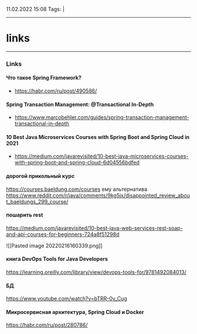 11.02.2022  15:08
Tags:  |
____

# links


____ 
### Links
#### Что такое Spring Framework?
- https://habr.com/ru/post/490586/
#### Spring Transaction Management: @Transactional In-Depth
- https://www.marcobehler.com/guides/spring-transaction-management-transactional-in-depth

#### 10 Best Java Microservices Courses with Spring Boot and Spring Cloud in 2021
- https://medium.com/javarevisited/10-best-java-microservices-courses-with-spring-boot-and-spring-cloud-6d04556bdfed

#### дорогой прикольный	 курс
https://courses.baeldung.com/courses
ему альтернатива https://www.reddit.com/r/java/comments/9kg5jx/disappointed_review_about_baeldungs_299_course/

#### пошарить rest
https://medium.com/javarevisited/10-best-java-web-services-rest-soap-and-api-courses-for-beginners-724a8f51298d

![[Pasted image 20220216160339.png]]

#### книга  DevOps Tools for Java Developers
https://learning.oreilly.com/library/view/devops-tools-for/9781492084013/

#### БД
https://www.youtube.com/watch?v=bTRR-0v_Cug

####  Микросервисная архитектура, Spring Cloud и Docker
https://habr.com/ru/post/280786/
